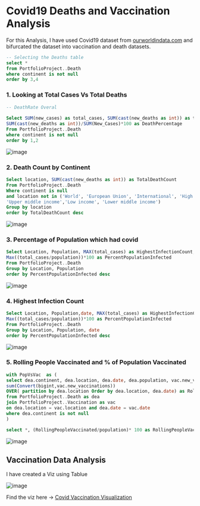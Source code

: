 # Covid19 Deaths and Vaccination Analysis

For this Analysis, I have used Covid19 dataset from [ourworldindata.com](https://ourworldindata.org/coronavirus) and bifurcated the dataset into vaccination and death datasets.

```sql
-- Selecting the Deaths table
select * 
from PortfolioProject..Death
where continent is not null
order by 3,4
```

### 1. Looking at Total Cases Vs Total Deaths

```sql
-- DeathRate Overal
	
Select SUM(new_cases) as total_cases, SUM(cast(new_deaths as int)) as total_deaths,
SUM(cast(new_deaths as int))/SUM(New_Cases)*100 as DeathPercentage
From PortfolioProject..Death
where continent is not null
order by 1,2

```

![image](https://user-images.githubusercontent.com/103417972/213464656-bc911ccd-f103-4d2b-b6b4-0287fa88cd02.png)



### 2.  Death Count by Continent

```sql
Select location, SUM(cast(new_deaths as int)) as TotalDeathCount
From PortfolioProject..Death
Where continent is null 
and location not in ('World', 'European Union', 'International', 'High income',
'Upper middle income','Low income', 'Lower middle income')
Group by location
order by TotalDeathCount desc
```
![image](https://user-images.githubusercontent.com/103417972/213466130-80806a2b-5c89-46f2-84de-8aa7700ffca8.png)




### 3. Percentage of Population which had covid

```sql
Select Location, Population, MAX(total_cases) as HighestInfectionCount, 
Max((total_cases/population))*100 as PercentPopulationInfected
From PortfolioProject..Death
Group by Location, Population
order by PercentPopulationInfected desc
```
![image](https://user-images.githubusercontent.com/103417972/213466866-48fd37f9-97da-4d75-89da-18a600ff8006.png)




### 4. Highest Infection Count
```sql
Select Location, Population,date, MAX(total_cases) as HighestInfectionCount, 
Max((total_cases/population))*100 as PercentPopulationInfected
From PortfolioProject..Death
Group by Location, Population, date
order by PercentPopulationInfected desc
```

![image](https://user-images.githubusercontent.com/103417972/213467215-ab1c734c-639f-4074-a26b-2df75087c259.png)



### 5. Rolling People Vaccinated and % of Population Vaccinated

```sql
with PopVsVac  as (
select dea.continent, dea.location, dea.date, dea.population, vac.new_vaccinations,
sum(Convert(bigint,vac.new_vaccinations)) 
OVER( partition by dea.location Order by dea.location, dea.date) as RollingPeopleVaccinated
from PortfolioProject..Death as dea
join PortfolioProject..Vaccination as vac
on dea.location = vac.location and dea.date = vac.date
where dea.continent is not null
)

select *, (RollingPeopleVaccinated/population)* 100 as RollingPeopleVaccinatedInPercent  from PopVsVac
```
![image](https://user-images.githubusercontent.com/103417972/213474226-a1d9da2a-76e5-48fb-8e2d-7177dc8993ec.png)


## Vaccination Data Analysis

I have created a Viz using Tablue 

![image](https://user-images.githubusercontent.com/103417972/213723827-eee3a996-b15c-44d3-9476-f370d47db0ab.png)

Find the viz here -> [Covid Vaccination Visualization](https://public.tableau.com/views/CovidVaccinationDashboard_16742249419540/GlobalVaccineTracker?:language=en-US&:display_count=n&:origin=viz_share_link)
